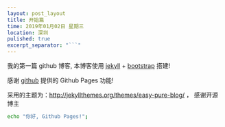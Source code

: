 ```yaml
---
layout: post_layout
title: 开始篇
time: 2019年01月02日 星期三
location: 深圳
pulished: true
excerpt_separator: "```"
---
```


我的第一篇 github 博客, 本博客使用 [jekyll](http://jekyll.bootcss.com/) + [bootstrap](http://v3.bootcss.com) 搭建!

感谢 [github](https://github.com) 提供的 Github Pages 功能!

采用的主题为：http://jekyllthemes.org/themes/easy-pure-blog/ ， 感谢开源博主


```bash
echo "你好, Github Pages!";
```
